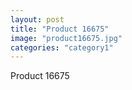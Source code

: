 ```yaml
---
layout: post
title: "Product 16675"
image: "product16675.jpg"
categories: "category1"
---
```

Product 16675
